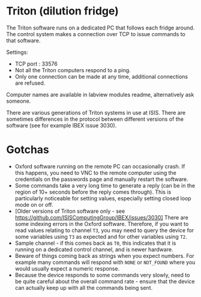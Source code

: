 # Triton (dilution fridge)

The Triton software runs on a dedicated PC that follows each fridge around. The control system makes a connection over TCP to issue commands to that software.

Settings:
- TCP port : 33576
- Not all the Triton computers respond to a ping.
- Only one connection can be made at any time, additional connections are refused.

Computer names are available in labview modules readme, alternatively ask someone.

There are various generations of Triton systems in use at ISIS. There are sometimes differences in the protocol between different versions of the software (see for example IBEX issue 3030).

# Gotchas

- Oxford software running on the remote PC can occasionally crash. If this happens, you need to VNC to the remote computer using the credentials on the passwords page and manually restart the software.
- Some commands take a very long time to generate a reply (can be in the region of 10+ seconds before the reply comes through). This is particularly noticeable for setting values, especially setting closed loop mode on or off.
- [Older versions of Triton software only - see https://github.com/ISISComputingGroup/IBEX/issues/3030] There are some indexing errors in the Oxford software. Therefore, if you want to read values relating to channel `T3`, you may need to query the device for some variables using `T3` as expected and for other variables using `T2`.
- Sample channel - if this comes back as `T0`, this indicates that it is running on a dedicated control channel, and is newer hardware.
- Beware of things coming back as strings when you expect numbers. For example many commands will respond with `NONE` or `NOT_FOUND` where you would usually expect a numeric response.
- Because the device responds to some commands very slowly, need to be quite careful about the overall command rate - ensure that the device can actually keep up with all the commands being sent.
